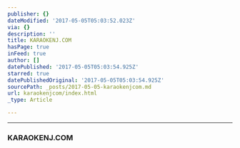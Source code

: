 ```yaml
---
publisher: {}
dateModified: '2017-05-05T05:03:52.023Z'
via: {}
description: ''
title: KARAOKENJ.COM
hasPage: true
inFeed: true
author: []
datePublished: '2017-05-05T05:03:54.925Z'
starred: true
datePublishedOriginal: '2017-05-05T05:03:54.925Z'
sourcePath: _posts/2017-05-05-karaokenjcom.md
url: karaokenjcom/index.html
_type: Article

---
```

---

### **KARAOKENJ.COM**
